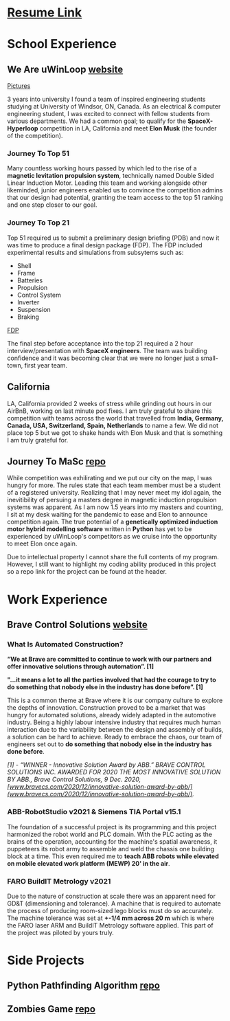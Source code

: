 # [Resume Link](https://github.com/MichaelThamm/MichaelThamm.github.io/blob/main/Resume_MikeThamm.docx)

# School Experience

## We Are uWinLoop [website](https://www.uwinloop.ca/)

[Pictures](https://github.com/MichaelThamm/SpaceX-HyperloopCompetition/blob/gh-pages/Pics.rar)

3 years into university I found a team of inspired engineering students studying at University of Windsor, ON, Canada. As an electrical & computer engineering student, I was excited to connect with fellow students from various departments. We had a common goal; to qualify for the **SpaceX-Hyperloop** competition in LA, California and meet **Elon Musk** (the founder of the competition).

### Journey To Top 51

Many countless working hours passed by which led to the rise of a **magnetic levitation propulsion system**, technically named Double Sided Linear Induction Motor. Leading this team and working alongside other likeminded, junior engineers enabled us to convince the competition admins that our design had potential, granting the team access to the top 51 ranking and one step closer to our goal.

### Journey To Top 21

Top 51 required us to submit a preliminary design briefing (PDB) and now it was time to produce a final design package (FDP). The FDP included experimental results and simulations from subsytems such as:

* Shell
* Frame
* Batteries
* Propulsion
* Control System
* Inverter
* Suspension
* Braking 

[FDP](https://github.com/MichaelThamm/SpaceX-HyperloopCompetition/blob/gh-pages/FDP.pdf)

The final step before acceptance into the top 21 required a 2 hour interview/presentation with **SpaceX engineers**. The team was building confidence and it was becoming clear that we were no longer just a small-town, first year team.

## California

LA, California provided 2 weeks of stress while grinding out hours in our AirBnB, working on last minute pod fixes. I am truly grateful to share this competition with teams across the world that travelled from **India, Germany, Canada, USA, Switzerland, Spain, Netherlands** to name a few. We did not place top 5 but we got to shake hands with Elon Musk and that is something I am truly grateful for.

## Journey To MaSc [repo](https://github.com/MichaelThamm/MaSc-LinearInductionMotorGeneticOptimization)

While competition was exhilirating and we put our city on the map, I was hungry for more. The rules state that each team member must be a student of a registered university. Realizing that I may never meet my idol again, the inevitibility of persuing a masters degree in magnetic induction propulsion systems was apparent. As I am now 1.5 years into my masters and counting, I sit at my desk waiting for the pandemic to ease and Elon to announce competition again. The true potential of a **genetically optimized induction motor hybrid modelling software** written in **Python** has yet to be experienced by uWinLoop's competitors as we cruise into the opportunity to meet Elon once again. 

Due to intellectual property I cannot share the full contents of my program. However, I still want to highlight my coding ability produced in this project so a repo link for the project can be found at the header.

# Work Experience

## Brave Control Solutions [website](https://www.bravecs.com/)

### What Is Automated Construction?

**“We at Brave are committed to continue to work with our partners and offer innovative solutions through automation”. [1]**

**"...it means a lot to all the parties involved that had the courage to try to do something that nobody else in the industry has done before”. [1]**

This is a common theme at Brave where it is our company culture to explore the depths of innovation. Construction proved to be a market that was hungry for automated solutions, already widely adapted in the automotive industry. Being a highly labour intensive industry that requires much human interaction due to the variability between the design and assembly of builds, a solution can be hard to achieve. Ready to embrace the chaos, our team of engineers set out to **do something that nobody else in the industry has done before**.

*[1] - “WINNER - Innovative Solution Award by ABB.” BRAVE CONTROL SOLUTIONS INC. AWARDED FOR 2020 THE MOST INNOVATIVE SOLUTION BY ABB., Brave Control Solutions, 9 Dec. 2020, [www.bravecs.com/2020/12/innovative-solution-award-by-abb/](www.bravecs.com/2020/12/innovative-solution-award-by-abb/).*

### ABB-RobotStudio v2021 & Siemens TIA Portal v15.1

The foundation of a successful project is its programming and this project harmonized the robot world and PLC domain. With the PLC acting as the brains of the operation, accounting for the machine's spatial awareness, it puppeteers its robot army to assemble and weld the chassis one building block at a time. This even required me to **teach ABB robots while elevated on mobile elevated work platform (MEWP) 20' in the air**.

### FARO BuildIT Metrology v2021

Due to the nature of construction at scale there was an apparent need for GD&T (dimensioning and tolerance). A machine that is required to automate the process of producing room-sized lego blocks must do so accurately. The machine tolerance was set at **+-1/4 mm across 20 m** which is where the FARO laser ARM and BuildIT Metrology software applied. This part of the project was piloted by yours truly.

# Side Projects

## Python Pathfinding Algorithm [repo](https://github.com/MichaelThamm/Python-Pathfinding)

## Zombies Game [repo]()

